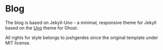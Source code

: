 # Blog

The blog is based  on Jekyll-Uno - a minimal, responsive theme for Jekyll based on the [Uno](https://github.com/daleanthony/Uno) theme for Ghost.

All rights for style belongs to joshgerdes since the original template under MIT license.